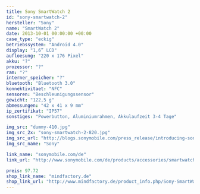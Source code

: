 ```yaml
---
title: Sony SmartWatch 2
id: "sony-smartwatch-2"
hersteller: "Sony"
name: "SmartWatch 2"
date: 2013-10-01 00:00:00 +00:00
case_type: "eckig"
betriebssystem: "Android 4.0"
display: "1,6” LCD"
aufloesung: "220 x 176 Pixel"
akku: "?"
prozessor: "?"
ram: "?"
interner_speicher: "?"
bluetooth: "Bluetooth 3.0"
konnektivitaet: "NFC"
sensoren: "Beschleunigungssensor"
gewicht: "122,5 g"
abmessungen: "42 x 41 x 9 mm"
ip_zertifikat: "IP57"
sonstiges: "Powerbutton, Aluminiumrahmen, Akkulaufzeit 3-4 Tage"

img_src: "dummy-410.jpg"
img_src_2x: "sony-smartwatch-2-820.jpg"
img_src_url: "http://blogs.sonymobile.com/press_release/introducing-sony-smartwatch-2-the-worlds-first-water-resistant-smartwatch-with-nfc-connectivity/"
img_src_name: "Sony"

link_name: "sonymobile.com/de"
link_url: "http://www.sonymobile.com/de/products/accessories/smartwatch-2-sw2/"

preis: 97.72
shop_link_name: "mindfactory.de"
shop_link_url: "http://www.mindfactory.de/product_info.php/Sony-SmartWatch-2-SW2-Silicon-schwarz_956774.html"
---
```

